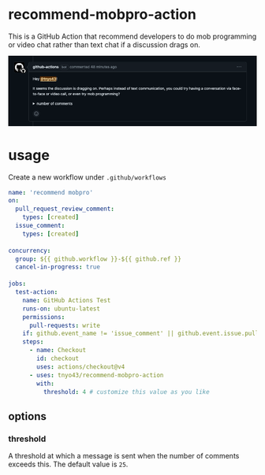 # recommend-mobpro-action

This is a GitHub Action that recommend developers to do mob programming or video chat rather than text chat if a discussion drags on.

![how it works](./docs/assets/sample.png)

# usage

Create a new workflow under `.github/workflows`

```yml
name: 'recommend mobpro'
on:
  pull_request_review_comment:
    types: [created]
  issue_comment:
    types: [created]

concurrency:
  group: ${{ github.workflow }}-${{ github.ref }}
  cancel-in-progress: true

jobs:
  test-action:
    name: GitHub Actions Test
    runs-on: ubuntu-latest
    permissions:
      pull-requests: write
    if: github.event_name != 'issue_comment' || github.event.issue.pull_request
    steps:
      - name: Checkout
        id: checkout
        uses: actions/checkout@v4
      - uses: tnyo43/recommend-mobpro-action
        with:
          threshold: 4 # customize this value as you like
```

## options

### threshold

A threshold at which a message is sent when the number of comments exceeds this.
The default value is `25`.
